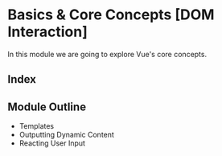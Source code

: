 # Basics & Core Concepts [DOM Interaction]

In this module we are going to explore Vue's core concepts. 

## Index


## Module Outline
* Templates
* Outputting Dynamic Content
* Reacting User Input
